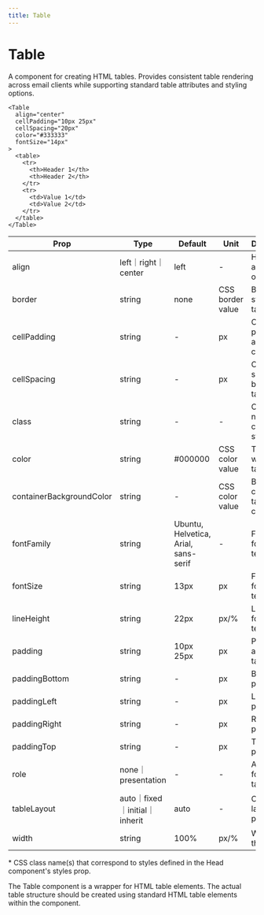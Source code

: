 ```yaml
---
title: Table
---
```


<script lang="ts">
  import Block from '$lib/components/Block.svelte';
</script>

# Table

A component for creating HTML tables. Provides consistent table rendering across
email clients while supporting standard table attributes and styling options.

```svelte
<Table
  align="center"
  cellPadding="10px 25px"
  cellSpacing="20px"
  color="#333333"
  fontSize="14px"
>
  <table>
    <tr>
      <th>Header 1</th>
      <th>Header 2</th>
    </tr>
    <tr>
      <td>Value 1</td>
      <td>Value 2</td>
    </tr>
  </table>
</Table>
```

| **Prop**                 | **Type**                      | **Default**                          | **Unit**         | **Description**                        |
| ------------------------ | ----------------------------- | ------------------------------------ | ---------------- | -------------------------------------- |
| align                    | left｜right｜center           | left                                 | -                | Horizontal alignment of the table      |
| border                   | string                        | none                                 | CSS border value | Border style for the table             |
| cellPadding              | string                        | -                                    | px               | Cell padding for all table cells       |
| cellSpacing              | string                        | -                                    | px               | Cell spacing between table cells       |
| class                    | string                        | -                                    | -                | CSS class name(s) for custom styling\* |
| color                    | string                        | #000000                              | CSS color value  | Text color within the table            |
| containerBackgroundColor | string                        | -                                    | CSS color value  | Background color of table container    |
| fontFamily               | string                        | Ubuntu, Helvetica, Arial, sans-serif | -                | Font family for table text             |
| fontSize                 | string                        | 13px                                 | px               | Font size for table text               |
| lineHeight               | string                        | 22px                                 | px/%             | Line height for table text             |
| padding                  | string                        | 10px 25px                            | px               | Padding around the table               |
| paddingBottom            | string                        | -                                    | px               | Bottom padding                         |
| paddingLeft              | string                        | -                                    | px               | Left padding                           |
| paddingRight             | string                        | -                                    | px               | Right padding                          |
| paddingTop               | string                        | -                                    | px               | Top padding                            |
| role                     | none｜presentation            | -                                    | -                | ARIA role for the table                |
| tableLayout              | auto｜fixed｜initial｜inherit | auto                                 | -                | CSS table-layout property              |
| width                    | string                        | 100%                                 | px/%             | Width of the table                     |

<p class="text-xs">
* CSS class name(s) that correspond to styles defined in the Head component's styles prop.
</p>

<Block>
The Table component is a wrapper for HTML table elements. The actual table structure should be created using standard HTML table elements within the component.
</Block>
